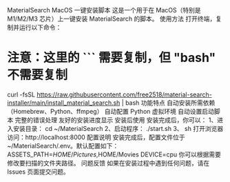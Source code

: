 MaterialSearch MacOS 一键安装脚本
这是一个用于在 MacOS（特别是 M1/M2/M3 芯片）上一键安装 MaterialSearch 的脚本。
使用方法
打开终端，复制并运行以下命令：
# 注意：这里的 ``` 需要复制，但 "bash" 不需要复制
curl -fsSL https://raw.githubusercontent.com/free2518/material-search-installer/main/install_material_search.sh | bash
功能特点
自动安装所需依赖（Homebrew、Python、ffmpeg）
自动配置 Python 虚拟环境
自动设置启动脚本
完整的错误处理
友好的安装进度显示
安装后使用
安装完成后，你可以：
1、进入安装目录：
cd ~/MaterialSearch
2、启动程序：
./start.sh
3、
sh
打开浏览器访问：http://localhost:8000
配置说明
安装完成后，配置文件位于 ~/MaterialSearch/.env。默认配置如下：
ASSETS_PATH=$HOME/Pictures,$HOME/Movies
DEVICE=cpu
你可以根据需要修改要扫描的文件夹路径。
问题反馈
如果在安装过程中遇到任何问题，请在 Issues 页面提交问题。
